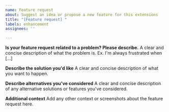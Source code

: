 ```yaml
---
name: Feature request
about: Suggest an idea or propose a new feature for this extensions
title: "[Feature request] "
labels: enhancement
assignees: ''

---
```


<!-- Reminder: Add a label with the extension's slug name (e.g., "extension-name") to this issue. -->

**Is your feature request related to a problem? Please describe.**
A clear and concise description of what the problem is. Ex. I'm always frustrated when [...]

**Describe the solution you'd like**
A clear and concise description of what you want to happen.

**Describe alternatives you've considered**
A clear and concise description of any alternative solutions or features you've considered.

**Additional context**
Add any other context or screenshots about the feature request here.
